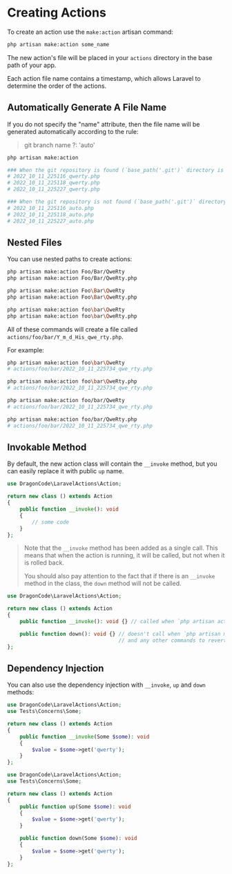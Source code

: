 # Creating Actions

To create an action use the `make:action` artisan command:

```bash
php artisan make:action some_name
```

The new action's file will be placed in your `actions` directory in the base path of your app.

Each action file name contains a timestamp, which allows Laravel to determine the order of the actions.


## Automatically Generate A File Name

If you do not specify the "name" attribute, then the file name will be generated automatically according to the rule:

> git branch name ?: 'auto'

```bash
php artisan make:action

### When the git repository is found (`base_path('.git')` directory is exists) and HEAD branch name is 'qwerty'
# 2022_10_11_225116_qwerty.php
# 2022_10_11_225118_qwerty.php
# 2022_10_11_225227_qwerty.php

### When the git repository is not found (`base_path('.git')` directory doesn't exists).
# 2022_10_11_225116_auto.php
# 2022_10_11_225118_auto.php
# 2022_10_11_225227_auto.php
```

## Nested Files

You can use nested paths to create actions:

```bash
php artisan make:action Foo/Bar/QweRty
php artisan make:action Foo/Bar/QweRty.php

php artisan make:action Foo\Bar\QweRty
php artisan make:action Foo\Bar\QweRty.php

php artisan make:action foo\bar\QweRty
php artisan make:action foo\bar\QweRty.php
```

All of these commands will create a file called `actions/foo/bar/Y_m_d_His_qwe_rty.php`.

For example:

```bash
php artisan make:action foo\bar\QweRty
# actions/foo/bar/2022_10_11_225734_qwe_rty.php

php artisan make:action foo\bar\QweRty.php
# actions/foo/bar/2022_10_11_225734_qwe_rty.php

php artisan make:action foo/bar/QweRty
# actions/foo/bar/2022_10_11_225734_qwe_rty.php

php artisan make:action foo/bar/QweRty.php
# actions/foo/bar/2022_10_11_225734_qwe_rty.php
```

## Invokable Method

By default, the new action class will contain the `__invoke` method, but you can easily replace it with public `up` name.

```php
use DragonCode\LaravelActions\Action;

return new class () extends Action
{
    public function __invoke(): void
    {
        // some code
    }
};
```

> Note that the `__invoke` method has been added as a single call.
> This means that when the action is running, it will be called, but not when it is rolled back.
>
> You should also pay attention to the fact that if there is an `__invoke` method in the class, the `down` method will not be called.

```php
use DragonCode\LaravelActions\Action;

return new class () extends Action
{
    public function __invoke(): void {} // called when `php artisan actions` running

    public function down(): void {} // doesn't call when `php artisan migrate:rollback` running
                                    // and any other commands to revert the action.  
};
```

## Dependency Injection

You can also use the dependency injection with `__invoke`, `up` and `down` methods:

```php
use DragonCode\LaravelActions\Action;
use Tests\Concerns\Some;

return new class () extends Action
{
    public function __invoke(Some $some): void
    {
        $value = $some->get('qwerty');
    }
};
```

```php
use DragonCode\LaravelActions\Action;
use Tests\Concerns\Some;

return new class () extends Action
{
    public function up(Some $some): void
    {
        $value = $some->get('qwerty');
    }

    public function down(Some $some): void
    {
        $value = $some->get('qwerty');
    }
};
```
